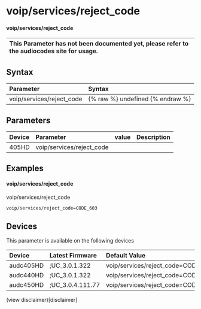 ﻿---
description: voip/services/reject_code
search: false
---

# voip/services/reject_code

#### voip/services/reject_code


| This Parameter has not been documented yet, please refer to the audiocodes site for usage.  |
| :--- |

## Syntax
| Parameter | Syntax |
| :--- | :--- |
|voip/services/reject_code | {% raw %} undefined {% endraw %} |

## Parameters
|Device|Parameter|value|Description|
|:---|:---|:---|:---|
| 405HD | voip/services/reject_code |  |  |

## Examples
#### voip/services/reject_code

voip/services/reject_code

```
voip/services/reject_code=CODE_603
```

## Devices
This parameter is available on the following devices

| Device | Latest Firmware | Default Value |
|:---|:---|:---|
| audc405HD | ;UC_3.0.1.322 | voip/services/reject_code=CODE_603 
| audc440HD | ;UC_3.0.1.322 | voip/services/reject_code=CODE_603 
| audc450HD | ;UC_3.0.4.111.77 | voip/services/reject_code=CODE_603 

(view disclaimer)[disclaimer]
